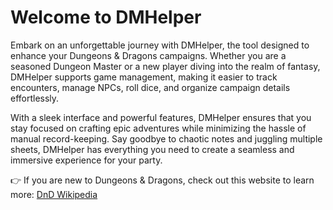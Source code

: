 <h1>Welcome to DMHelper</h1>
<p> Embark on an unforgettable journey with DMHelper, the tool designed to enhance your Dungeons & Dragons
campaigns. Whether you are a seasoned Dungeon Master or a new player diving into the realm of fantasy,
DMHelper supports game management, making it easier to track encounters, manage NPCs, roll dice, and
organize campaign details effortlessly. <br>

With a sleek interface and powerful features, DMHelper ensures that you stay focused on crafting epic
adventures while minimizing the hassle of manual record-keeping. Say goodbye to chaotic notes and
juggling multiple sheets, DMHelper has everything you need to create a seamless and immersive experience
for your party. <br>

👉 If you are new to Dungeons & Dragons, check out this website to learn more: <a href="https://en.wikipedia.org/wiki/Dungeons_%26_Dragons" target="_blank">DnD Wikipedia
</p>
